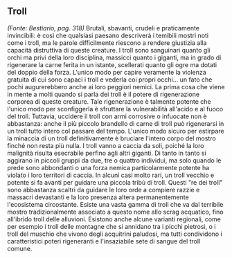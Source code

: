 ## **Troll**

_(Fonte: Bestiario, pag. 318)_ Brutali, sbavanti, crudeli e praticamente
invincibili: è così che qualsiasi paesano descriverà i temibili mostri noti come
i troll, ma le parole difficilmente riescono a rendere giustizia alla capacità
distruttiva di queste creature. I troll sono sanguinari quanto gli orchi ma
privi della loro disciplina, massicci quanto i giganti, ma in grado di
rigenerare la carne ferita in un istante, scellerati quanto gli ogre ma dotati
del doppio della forza. L'unico modo per capire veramente la violenza gratuita
dí cui sono capaci i troll e vederla coi propri occhi... un fato che pochi
augurerebbero anche ai loro peggiori nemici. La prima cosa che viene in mente a
molti quando si parla dei troll è il potere di rigenerazione corporea di queste
creature. Tale rigenerazione è talmente potente che l'unico modo per
sconfiggerla è sfruttare la vulnerabilità all'acido e al fuoco del troll.
Tuttavia, uccidere il troll con armi corrosive o infuocate non è abbastanza:
anche il più piccolo brandello di carne di troll può rigenerarsi in un troll
tutto intero col passare del tempo. L'unico modo sicuro per estirpare la
minaccia di un troll definitivamente è bruciare l'intero corpo del mostro finché
non resta più nulla. I troll vanno a caccia da soli, poiché la loro malignità
risulta esecrabile perfino agli altri giganti. Di tanto in tanto si aggirano in
piccoli gruppi da due, tre o quattro individui, ma solo quando le prede sono
abbondanti o una forza nemica particolarmente potente ha violato i loro
territori di caccia. In alcuni casi molto rari, un troll vecchio e potente si fa
avanti per guidare una piccola tribù di troll. Questi "re dei troll" sono
abbastanza scaltri da guidare le loro orde a compiere razzie e massacri
devastanti e la loro presenza altera permanentemente l'ecosistema circostante.
Esiste una vasta gamma di troll che va dal terribile mostro tradizionalmente
associato a questo nome allo scrag acquatico, fino all'ibrido troll delle
alluvioni. Esistono anche alcune varianti regionali, come per esempio i troll
delle montagne che si annidano tra i picchi pietrosi, o i troll del muschio che
vivono degli acquitrini paludosi, ma tutti condividono i caratteristici poteri
rigeneranti e l'insaziabile sete di sangue del troll comune.
